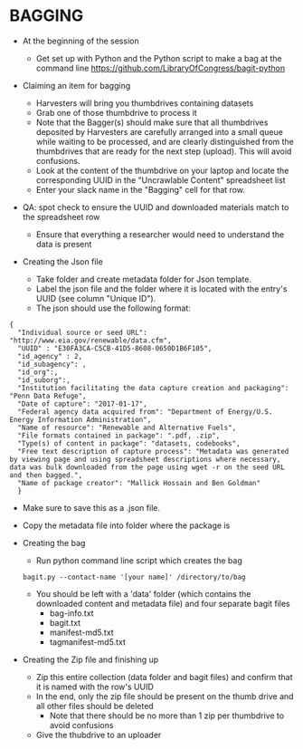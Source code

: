 # BAGGING

- At the beginning of the session
  - Get set up with Python and the Python script to make a bag at the command line https://github.com/LibraryOfCongress/bagit-python

- Claiming an item for bagging 
  - Harvesters will bring you thumbdrives containing datasets
  - Grab one of those thumbdrive to process it
  - Note that the Bagger(s) should make sure that all thumbdrives deposited by Harvesters are carefully arranged into a small queue while waiting to be processed, and are clearly distinguished from the thumbdrives that are ready for the next step (upload). This will avoid confusions.
  - Look at the content of the thumbdrive on your laptop and locate the corresponding UUID in the "Uncrawlable Content" spreadsheet list
  - Enter your slack name in the "Bagging" cell for that row.

- QA: spot check to ensure the UUID and downloaded materials match to the spreadsheet row
  - Ensure that everything a researcher would need to understand the data is present

- Creating the Json file
  - Take folder and create metadata folder for Json template.
  - Label the json file and the folder where it is located with the entry's UUID (see column "Unique ID").
  - The json should use the following format:

```
{
  "Individual source or seed URL": "http://www.eia.gov/renewable/data.cfm",
  "UUID" : "E30FA3CA-C5CB-41D5-8608-0650D1B6F105",
  "id_agency" : 2,
  "id_subagency": ,
  "id_org":,
  "id_suborg":,
  "Institution facilitating the data capture creation and packaging": "Penn Data Refuge",
  "Date of capture": "2017-01-17",
  "Federal agency data acquired from": "Department of Energy/U.S. Energy Information Administration",
  "Name of resource": "Renewable and Alternative Fuels",
  "File formats contained in package": ".pdf, .zip",
  "Type(s) of content in package": "datasets, codebooks",
  "Free text description of capture process": "Metadata was generated by viewing page and using spreadsheet descriptions where necessary, data was bulk downloaded from the page using wget -r on the seed URL and then bagged.",
  "Name of package creator": "Mallick Hossain and Ben Goldman"
  }
```
  - Make sure to save this as a .json file.
  - Copy the metadata file into folder where the package is

- Creating the bag
  - Run python command line script which creates the bag


  ```
  bagit.py --contact-name '[your name]' /directory/to/bag
  ```

  - You should be left with a 'data' folder (which contains the downloaded content and metadata file) and four separate bagit files
    - bag-info.txt
    - bagit.txt
    - manifest-md5.txt
    - tagmanifest-md5.txt

- Creating the Zip file and finishing up
  - Zip this entire collection (data folder and bagit files) and confirm that it is named with the row's UUID
  - In the end, only the zip file should be present on the thumb drive and all other files should be deleted
    - Note that there should be no more than 1 zip per thumbdrive to avoid confusions
  - Give the thubdrive to an uploader

